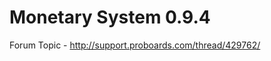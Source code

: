 Monetary System 0.9.4
=====================

Forum Topic - http://support.proboards.com/thread/429762/